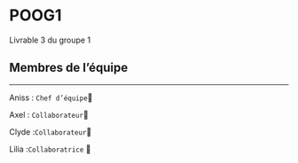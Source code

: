 # POOG1

Livrable 3 du groupe 1

## Membres de l’équipe
______________

Aniss : `Chef d’équipe`👑

Axel : `Collaborateur`🤝

Clyde :`Collaborateur`🤝

Lilia :`Collaboratrice` 🤝
